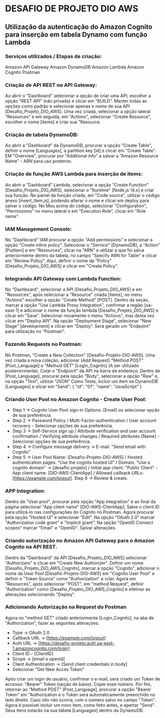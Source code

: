 # DESAFIO DE PROJETO DIO AWS

## Utilização da autenticação do Amazon Cognito para inserção em tabela Dynamo com função Lambda

### Serviços utilizados / Etapas de criação:
Amazon API Gateway
Amazon DynamoDB
Amazon Lambda
Amazon Cognito
Postman

### Criação de API REST no API Gateway:
Ao abrir o "Dashboard" selecionar a opção de criar uma API, escolher a opção "REST API" (não privada) e clicar em "BUILD".
Manter todas as opções como padrão e selecionar apenas o nome de sua API [Desafio_Projeto_DIO_AWS].
Uma vez criada, selecionar a opção lateral "Resources" e em seguida, em "Actions", selecionar "Create Resource", escolher o nome [items] e criar sua "Resource.

### Criação de tabela DynamoDB:
Ao abrir a "Dashboard" da DynamoDB, procurar a opção "Create Table", definir o nome [Languages], a partition key [id] e clicar em "Create Table".
EM "Overview", procurar por "Additional info" a salvar a "Amazon Resource Name" - ARN para uso posterior.

### Criação de função AWS Lambda para inserção de items:
Ao abrir a "Dashboard" Lambda, selecionar a opção "Create Function" [Desafio_Projeto_DIO_AWS], selecionar o "Runtime" [Node.js 14.x] e criar sua função.
No painel da função criada, em "Code source", utilizar o código anexo [insert_Item.js], podendo alterar o nome e clicar em deploy para salvar o código.
No Meu acima do código, selecionar "Configuration", "Permissions" no menu lateral e em "Execution Role", clicar em "Role name".

### IAM Management Console:
No "Dashboard" IAM procurar a opção "Add permissions" e selecionar a opção "Create inline policy".
Selecionar o "Service" [DynamoDB], a "Action" [PutItem] e em "Resources", clicar na "ARN" e utilizar a que foi salva anteriormente dentro da tabela, no campo "Specify ARN for Table" e clicar em "Review Policy". Aqui, definir o nome da "Policy" [Desafio_Projeto_DIO_AWS] e clicar em "Create Policy".

### Integrando API Gateway com Lambda Function:
No "Dashboard", selecionar a API [Desafio_Projeto_DIO_AWS] e em "Resources", após selecionar a "Resource" criada [items], no menu "Actions" escolher a opção "Create Method" [POST]. Dentro da seção, marcar a opção "Use Lambda Proxy Integration", confirmar a região [sa-east-1] e adicionar o nome da função lambda [Desafio_Projeto_DIO_AWS] e clicar em "Save".
Selecionar novamente o menu "Actions", mas desta vez clicar em "Deploy API". Na opção "Deployment Stage", selecionar "New Stage" [development] e clicar em "Deploy". Será gerado um "Endpoint" para utilização no "Postman".

### Fazendo Requests no Postman:
No Postman, "Create a New Collection" [Desafio-Projeto-DIO-AWS]. Uma vez criada a nova coleção, adicionar (Add Request) "Method POST" [Post_Language] e "Method GET" [Login_Cognito] (A ser utilizado posteriormente). Colar o "Endpoint" da API na barra de endereço.
Dentro de [Post_Language], procurar pela opção "Body", selecionar a opção "Raw" e, na opção "Text", utilizar "JSON"
Como Teste, incluir um item na DynamoDB [Languages] e slicar em "Send":
{
  "id": "01",
  "name": "JavaScript"
}

### Criando User Pool no Amazon Cognito - Create User Pool:
- Step 1 -> Cognito User Pool sign-in Options: [Email] ou selecionar opção de sua preferência.
- Step 2 -> Password Policy / Multi-Factor-authentication / User account recovery - Selecionar opções de sua preferência.
- Step 3 -> Self-Service sign up / Attribute verification and user account confirmation / Verifying attribute changes / Required attributes [Name] - Selecionar opções de sua preferência.
- Step 4 -> Configure message delivery -> E-mail: "Send email with Cognito"
- Step 5 -> User Pool Name: [Desafio-Projeto-DIO-AWS] / Hosted authentication pages: "Use the cognito hosted UI" / Domain: "Use a cognito domain" -> [desafio-projeto] / Initial app client: "Public Client" - App client name: [DIO-AWS-ClientApp] / Allowed callback URLs: [https://example.com/logout].
Step 6 -> Review & create.

### APP Integration:
Dentro de "User pool", procurar pela opção "App integration" e ao final da página selecionar "App client name" [DIO-AWS-ClientApp]. Salve o client ID para utilizá-lo nas configurações do Cognito no Postman. Agora procurar pela opção "Hosted UI" e selecionar "Edit". 
Na opção "OAuth 2.0" marcar "Authorization code grant" e "Implicit grant".
Na opção "OpenID Connect scopes" marcar "Email" e "OpenID".
Salvar alterações.

### Criando autorização no Amazon API Gateway para o Amazon Cognito na API REST.
Dentro da "Dashboard" da API [Desafio_Projeto_DIO_AWS] selecionar "Authorizers" e clicar em "Create New Authorizer".
Definir um nome [Desafio_Projeto_DIO_AWS_Cognito], marcar a opção "Cognito", adicionar o nome da User Pool [Desafio-Projeto-DIO-AWS] em "Cognito User Pool" e definir o "Token Source" como "Authorization" e criar.
Agora em "Resources", após selecionar "POST", em "method Request", definir "Authorization" como [Desafio_Projeto_DIO_AWS_Cognito] e efetivar as alterações selecionando "Deploy".

### Adicionando Autorização na Request do Postman
Agora no "method GET" criado anteriormente [Login_Cognito], na aba de "Authorization", fazer as seguintes alterações:
- Type -> OAuth 2.0
- Callback URL -> [https://example.com/logout]
- Auth URL -> [https://desafio-projeto.auth.sa-east-1.amazoncognito.com/login]
- Client ID - [ClientID]
- Scope -> [email e openid]
- Client Authentication -> [Send client credentials in body]
- Selecionar "Get New Acces Token"

Após criar um login de usuário, confirmar o e-mail, será criado um Token de accesso: "Bearer" Token (opção de baixo). Copie esse número.
Por fim, retornar ao "Method POST" [Post_Language], procurar a opção "Bearer Token" em "Authorization e o Token será automaticamente preenchido no lado direito. Caso isto não ocorra, cole o número salvo no campo "Token". 
Agora é possível incluir um novo item, como feito antes, e apertar "Send". Seus itens estarão na sua tabela [Languages] dentro da DynamoDB.

